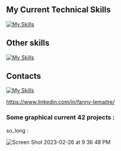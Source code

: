 <!--
**FannyTM/FannyTM** is a ✨ _special_ ✨ repository because its `README.md` (this file) appears on your GitHub profile.

Here are some ideas to get you started:

- 🔭 I’m currently working on ...
- 🌱 I’m currently learning ...
- 👯 I’m looking to collaborate on ...
- 🤔 I’m looking for help with ...
- 💬 Ask me about ...
- 📫 How to reach me: ...
- 😄 Pronouns: ...
- ⚡ Fun fact: ...
-->

## My Current Technical Skills
[![My Skills](https://skillicons.dev/icons?i=c,cpp)](https://skillicons.dev)

## Other skills
[![My Skills](https://skillicons.dev/icons?i=photoshop,html,css,wordpress)](https://skillicons.dev)

## Contacts
[![My Skills](https://skillicons.dev/icons?i=linkedin)](https://skillicons.dev)

https://www.linkedin.com/in/fanny-lemaitre/

### Some graphical current 42 projects :

so_long : 

![Screen Shot 2023-02-26 at 9 36 48 PM](https://user-images.githubusercontent.com/95549682/221435910-a6c425c8-8ec5-4aa0-b8cd-dd52719e706a.png)

